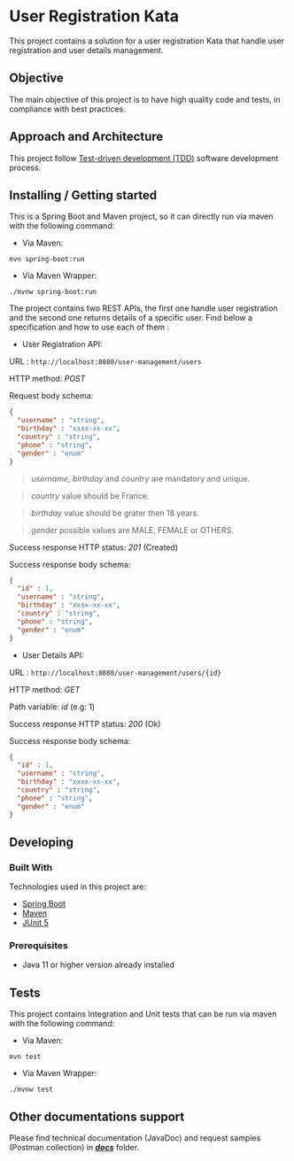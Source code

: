 # User Registration Kata
This project contains a solution for a user registration Kata that handle user registration and user details management.

## Objective
The main objective of this project is to have high quality code and tests, in compliance with best practices.

## Approach and Architecture
This project follow [Test-driven development (TDD)](https://en.wikipedia.org/wiki/Test-driven_development) software development process.

## Installing / Getting started
This is a Spring Boot and Maven project, so it can directly run via maven with the following command:
- Via Maven:
```shell
mvn spring-boot:run
```
- Via Maven Wrapper:
```shell
./mvnw spring-boot:run
```

The project contains two REST APIs, the first one handle user registration and the second one returns details of a specific user.
Find below a specification and how to use each of them :

- User Registration API:

URL : ```http://localhost:8080/user-management/users ```

HTTP method: _POST_

Request body schema:
```json
{
  "username" : "string",
  "birthday" : "xxxx-xx-xx",
  "country" : "string",
  "phone" : "string",
  "gender" : "enum"
}
```

> _username_, _birthday_ and _country_ are mandatory and unique.

> _country_ value should be France.

> _birthday_ value should be grater then 18 years.

> _gender_ possible values are MALE, FEMALE or OTHERS.

Success response HTTP status: _201_ (Created)

Success response body schema:
```json
{
  "id" : 1,
  "username" : "string",
  "birthday" : "xxxx-xx-xx",
  "country" : "string",
  "phone" : "string",
  "gender" : "enum"
}
```

- User Details API:

URL : ```http://localhost:8080/user-management/users/{id} ```

HTTP method: _GET_

Path variable: _id_ (e.g: 1)

Success response HTTP status: _200_ (Ok)

Success response body schema:
```json
{
  "id" : 1,
  "username" : "string",
  "birthday" : "xxxx-xx-xx",
  "country" : "string",
  "phone" : "string",
  "gender" : "enum"
}
```

## Developing
### Built With
Technologies used in this project are:
- [Spring Boot](https://spring.io/projects/spring-boot)
- [Maven](https://maven.apache.org/)
- [JUnit 5](https://junit.org/junit5/)

### Prerequisites
- Java 11 or higher version already installed

## Tests
This project contains Integration and Unit tests that can be run via maven with the following command:
- Via Maven:
```shell
mvn test
```
- Via Maven Wrapper:
```shell
./mvnw test
```

## Other documentations support
Please find technical documentation (JavaDoc) and request samples (Postman collection) in [**_docs_**](/docs) folder.

